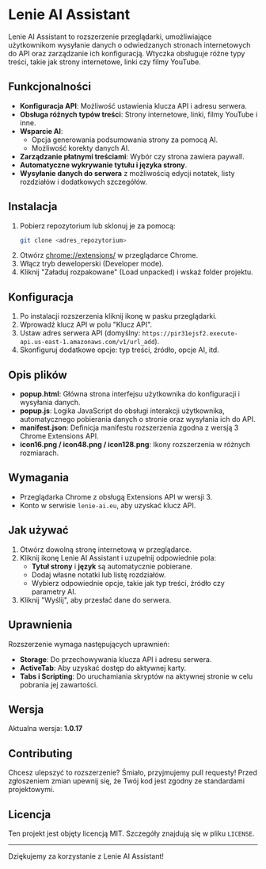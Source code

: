 # Lenie AI Assistant

Lenie AI Assistant to rozszerzenie przeglądarki, umożliwiające użytkownikom wysyłanie danych o odwiedzanych stronach internetowych do API oraz zarządzanie ich konfiguracją. Wtyczka obsługuje różne typy treści, takie jak strony internetowe, linki czy filmy YouTube.

## Funkcjonalności

- **Konfiguracja API**: Możliwość ustawienia klucza API i adresu serwera.
- **Obsługa różnych typów treści**: Strony internetowe, linki, filmy YouTube i inne.
- **Wsparcie AI**:
    - Opcja generowania podsumowania strony za pomocą AI.
    - Możliwość korekty danych AI.
- **Zarządzanie płatnymi treściami**: Wybór czy strona zawiera paywall.
- **Automatyczne wykrywanie tytułu i języka strony**.
- **Wysyłanie danych do serwera** z możliwością edycji notatek, listy rozdziałów i dodatkowych szczegółów.

## Instalacja

1. Pobierz repozytorium lub sklonuj je za pomocą:
   ```bash
   git clone <adres_repozytorium>
   ```
2. Otwórz [chrome://extensions/](chrome://extensions/) w przeglądarce Chrome.
3. Włącz tryb deweloperski (Developer mode).
4. Kliknij "Załaduj rozpakowane" (Load unpacked) i wskaż folder projektu.

## Konfiguracja

1. Po instalacji rozszerzenia kliknij ikonę w pasku przeglądarki.
2. Wprowadź klucz API w polu "Klucz API".
3. Ustaw adres serwera API (domyślny: `https://pir31ejsf2.execute-api.us-east-1.amazonaws.com/v1/url_add`).
4. Skonfiguruj dodatkowe opcje: typ treści, źródło, opcje AI, itd.

## Opis plików

- **popup.html**: Główna strona interfejsu użytkownika do konfiguracji i wysyłania danych.
- **popup.js**: Logika JavaScript do obsługi interakcji użytkownika, automatycznego pobierania danych o stronie oraz wysyłania ich do API.
- **manifest.json**: Definicja manifestu rozszerzenia zgodna z wersją 3 Chrome Extensions API.
- **icon16.png / icon48.png / icon128.png**: Ikony rozszerzenia w różnych rozmiarach.

## Wymagania

- Przeglądarka Chrome z obsługą Extensions API w wersji 3.
- Konto w serwisie `lenie-ai.eu`, aby uzyskać klucz API.

## Jak używać

1. Otwórz dowolną stronę internetową w przeglądarce.
2. Kliknij ikonę Lenie AI Assistant i uzupełnij odpowiednie pola:
    - **Tytuł strony** i **język** są automatycznie pobierane.
    - Dodaj własne notatki lub listę rozdziałów.
    - Wybierz odpowiednie opcje, takie jak typ treści, źródło czy parametry AI.
3. Kliknij "Wyślij", aby przesłać dane do serwera.

## Uprawnienia

Rozszerzenie wymaga następujących uprawnień:

- **Storage**: Do przechowywania klucza API i adresu serwera.
- **ActiveTab**: Aby uzyskać dostęp do aktywnej karty.
- **Tabs i Scripting**: Do uruchamiania skryptów na aktywnej stronie w celu pobrania jej zawartości.

## Wersja

Aktualna wersja: **1.0.17**

## Contributing

Chcesz ulepszyć to rozszerzenie? Śmiało, przyjmujemy pull requesty! Przed zgłoszeniem zmian upewnij się, że Twój kod jest zgodny ze standardami projektowymi.

## Licencja

Ten projekt jest objęty licencją MIT. Szczegóły znajdują się w pliku `LICENSE`.

---

Dziękujemy za korzystanie z Lenie AI Assistant!

